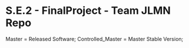 S.E.2 - FinalProject - Team JLMN Repo
===
Master = Released Software;  Controlled_Master = Master Stable Version;
